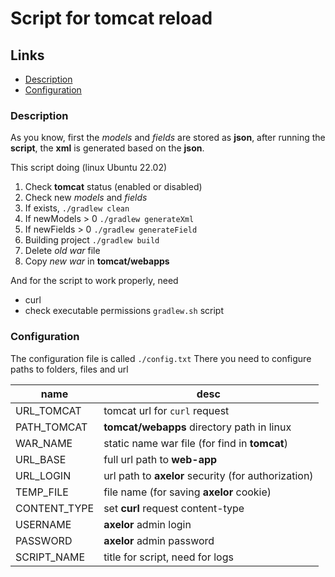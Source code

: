 # Script for tomcat reload

## Links
- [Description](#Description)
- [Configuration](#Configuration)

### Description

As you know, first the _models_ and _fields_ are stored as **json**, after running the **script**,
 the **xml** is generated based on the **json**.

This script doing (linux Ubuntu 22.02)
1. Check **tomcat** status (enabled or disabled)
2. Check new _models_ and _fields_
3. If exists, `./gradlew clean`
4. If newModels > 0 `./gradlew generateXml`
5. If newFields > 0 `./gradlew generateField`
6. Building project `./gradlew build`
7. Delete _old war_ file
8. Copy _new war_ in **tomcat/webapps**

And for the script to work properly, need
+ curl
+ check executable permissions `gradlew.sh` script

### Configuration

The configuration file is called `./config.txt`
There you need to configure paths to folders, files and url

| name         | desc                                                |
|--------------|-----------------------------------------------------|
| URL_TOMCAT   | tomcat url for `curl` request                       |
| PATH_TOMCAT  | **tomcat/webapps** directory path in linux          |
| WAR_NAME     | static name war file (for find in **tomcat**)       |
| URL_BASE     | full url path to **web-app**                        |
| URL_LOGIN    | url path to **axelor** security (for authorization) |
| TEMP_FILE    | file name (for saving **axelor** cookie)            |
| CONTENT_TYPE | set **curl** request content-type                   |
| USERNAME     | **axelor** admin login                              |
| PASSWORD     | **axelor** admin password                           |
| SCRIPT_NAME  | title for script, need for logs                     |
